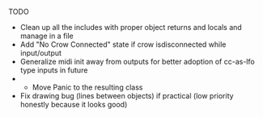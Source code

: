 TODO
- Clean up all the includes with proper object returns and locals and manage in a file
- Add "No Crow Connected" state if crow isdisconnected while input/output
- Generalize midi init away from outputs for better adoption of cc-as-lfo type inputs in future
- - Move Panic to the resulting class
- Fix drawing bug (lines between objects) if practical (low priority honestly because it looks good)